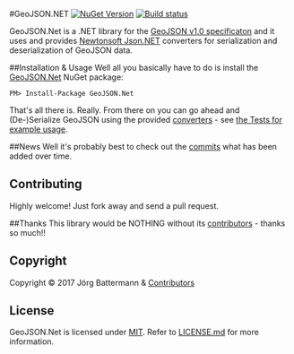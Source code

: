 #GeoJSON.NET [![NuGet Version](http://img.shields.io/nuget/v/GeoJSON.NET.svg?style=flat)](https://www.nuget.org/packages/GeoJSON.NET/) [![Build status](https://ci.appveyor.com/api/projects/status/lfxlj13sa5vk0l3y)](https://ci.appveyor.com/project/jbattermann/geojson-net)

GeoJSON.Net is a .NET library for the [GeoJSON v1.0 specificaton](http://geojson.org/geojson-spec.html) and it uses and provides [Newtonsoft Json.NET](http://json.codeplex.com) converters for serialization and deserialization of GeoJSON data.


##Installation & Usage
Well all you basically have to do is install the [GeoJSON.Net](https://www.nuget.org/packages/GeoJSON.Net/) NuGet package:

`PM> Install-Package GeoJSON.Net`

That's all there is. Really. From there on you can go ahead and (De-)Serialize GeoJSON using the provided [converters](https://github.com/GeoJSON-Net/GeoJSON.Net/tree/master/src/GeoJSON.Net/Converters) - see [the Tests for example usage](https://github.com/GeoJSON-Net/GeoJSON.Net/tree/master/src/GeoJSON.Net.Tests).


##News
Well it's probably best to check out the [commits](https://github.com/GeoJSON-Net/GeoJSON.Net/commits/master) what has been added over time.

## Contributing
Highly welcome! Just fork away and send a pull request.


##Thanks
This library would be NOTHING without its [contributors](https://github.com/GeoJSON-Net/GeoJSON.Net/graphs/contributors) - thanks so much!!

## Copyright

Copyright © 2017 Jörg Battermann & [Contributors](https://github.com/GeoJSON-Net/GeoJSON.Net/graphs/contributors)

## License

GeoJSON.Net is licensed under [MIT](http://www.opensource.org/licenses/mit-license.php "Read more about the MIT license form"). Refer to [LICENSE.md](https://github.com/GeoJSON-Net/GeoJSON.Net/blob/master/LICENSE.md) for more information.

